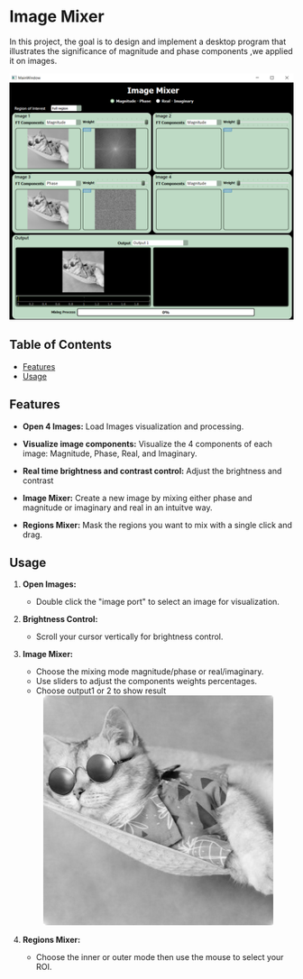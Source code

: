 # Image Mixer

In this project, the goal is to design and implement a desktop program that illustrates the significance of magnitude and phase components ,we applied it on images. 

<div align="center">
  <img src="img mixer.png" />
</div>

## Table of Contents

- [Features](#features)
- [Usage](#usage)

## Features

- **Open 4 Images:** Load Images visualization and processing.

- **Visualize image components:** Visualize the 4 components of each image: Magnitude, Phase, Real, and Imaginary.

- **Real time brightness and contrast control:** Adjust the brightness and contrast 

- **Image Mixer:** Create a new image by mixing either phase and magnitude or imaginary and real in an intuitve way.

- **Regions Mixer:** Mask the regions you want to mix with a single click and drag.





## Usage

1. **Open Images:**

   - Double click the "image port" to select an image for visualization.

2. **Brightness  Control:**

   - Scroll your cursor vertically for brightness control.

3. **Image Mixer:**

   - Choose the mixing mode magnitude/phase or real/imaginary.
   - Use sliders to adjust the components weights percentages.
   - Choose output1 or 2 to show result
   <div align="center">
   <img src="test.jpg" />
   </div>
4. **Regions Mixer:**

   - Choose the inner or outer mode then use the mouse to select your ROI.

